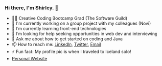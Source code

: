 ### Hi there, I'm Shirley. 👋

* 👩‍💻 Creative Coding Bootcamp Grad (The Software Guild)
* 🔭 I'm currently working on a group project with my colleagues (Novi)
* 🌱 I’m currently learning front-end technologies
* 🤔 I’m looking for help seeking opportunities in web dev and interviewing
* 💬 Ask me about how to get started on coding and Java
* 📫 How to reach me: [LinkedIn](www.linkedin.com/shirleylaymesosa), [Twitter](https://twitter.com/shirlz201), [Email](slaymesosa@gmail.com)
* ⚡ Fun fact: My profile pic is when I traveled to Iceland solo!
* [Personal Website](https://shirley.codes/)
<!--
**shirlz201/shirlz201** is a ✨ _special_ ✨ repository because its `README.md` (this file) appears on your GitHub profile.

Here are some ideas to get you started:

- 🔭 I’m currently working on ...
- 🌱 I’m currently learning ...
- 👯 I’m looking to collaborate on ...
- 🤔 I’m looking for help with ...
- 💬 Ask me about ...
- 📫 How to reach me: ...
- 😄 Pronouns: ...
- ⚡ Fun fact: ...
-->
